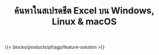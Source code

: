 ﻿---
title: ค้นหาในสเปรดชีต Excel บน Windows, Linux & macOS 
weight: 7730
url: /th/search
description: แอพและ API ฟรีสำหรับค้นหาข้อความในไฟล์ XLS, XLSX และ ODS
---
{{< blocks/products/pf/agp/feature-solution >}} 

